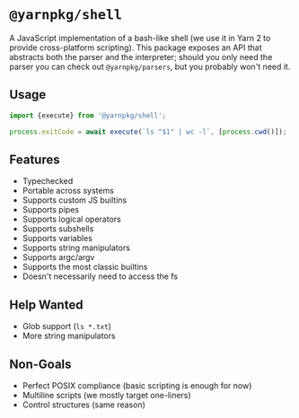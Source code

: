 # `@yarnpkg/shell`

A JavaScript implementation of a bash-like shell (we use it in Yarn 2 to provide cross-platform scripting). This package exposes an API that abstracts both the parser and the interpreter; should you only need the parser you can check out `@yarnpkg/parsers`, but you probably won't need it.

## Usage

```ts
import {execute} from '@yarnpkg/shell';

process.exitCode = await execute(`ls "$1" | wc -l`, [process.cwd()]);
```

## Features

- Typechecked
- Portable across systems
- Supports custom JS builtins
- Supports pipes
- Supports logical operators
- Supports subshells
- Supports variables
- Supports string manipulators
- Supports argc/argv
- Supports the most classic builtins
- Doesn't necessarily need to access the fs

## Help Wanted

- Glob support (`ls *.txt`)
- More string manipulators

## Non-Goals

- Perfect POSIX compliance (basic scripting is enough for now)
- Multiline scripts (we mostly target one-liners)
- Control structures (same reason)
